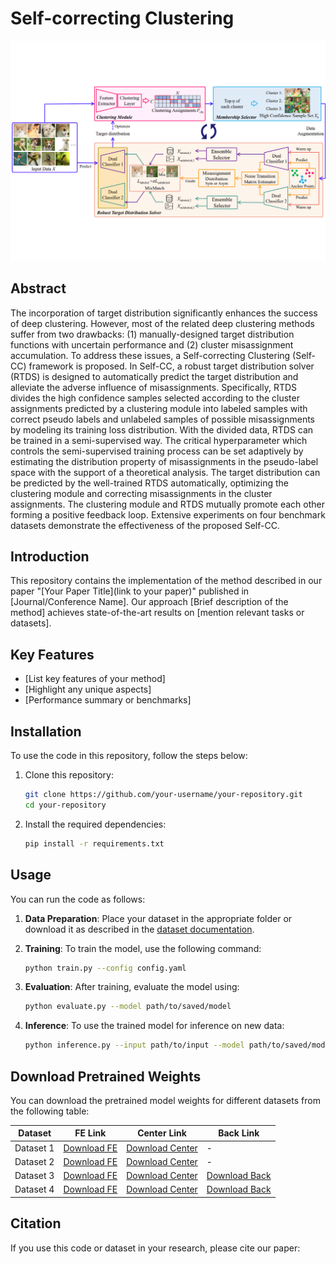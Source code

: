# Self-correcting Clustering

![Main Image](/img/fig.PNG)

## Abstract

The incorporation of target distribution significantly enhances the success of deep clustering. However, most of the related deep clustering methods suffer from two drawbacks: (1) manually-designed target distribution functions with uncertain performance and (2) cluster misassignment accumulation. To address these issues, a Self-correcting Clustering (Self-CC) framework is proposed. In Self-CC, a robust target distribution solver (RTDS) is designed to automatically predict the target distribution and alleviate the adverse influence of misassignments. Specifically, RTDS divides the high confidence samples selected according to the cluster assignments predicted by a clustering module into labeled samples with correct pseudo labels and unlabeled samples of possible misassignments by modeling its training loss distribution. With the divided data, RTDS can be trained in a semi-supervised way. The critical hyperparameter which controls the semi-supervised training process can be set adaptively by estimating the distribution property of misassignments in the pseudo-label space with the support of a theoretical analysis. The target distribution can be predicted by the well-trained RTDS automatically, optimizing the clustering module and correcting misassignments in the cluster assignments. The clustering module and RTDS mutually promote each other forming a positive feedback loop. Extensive experiments on four benchmark datasets demonstrate the effectiveness of the proposed Self-CC.

## Introduction

This repository contains the implementation of the method described in our paper "[Your Paper Title](link to your paper)" published in [Journal/Conference Name]. Our approach [Brief description of the method] achieves state-of-the-art results on [mention relevant tasks or datasets].

## Key Features

- [List key features of your method]
- [Highlight any unique aspects]
- [Performance summary or benchmarks]

## Installation

To use the code in this repository, follow the steps below:

1. Clone this repository:
    ```bash
    git clone https://github.com/your-username/your-repository.git
    cd your-repository
    ```

2. Install the required dependencies:
    ```bash
    pip install -r requirements.txt
    ```

## Usage

You can run the code as follows:

1. **Data Preparation**: 
   Place your dataset in the appropriate folder or download it as described in the [dataset documentation](link-to-dataset-documentation).

2. **Training**:
   To train the model, use the following command:
    ```bash
    python train.py --config config.yaml
    ```

3. **Evaluation**:
   After training, evaluate the model using:
    ```bash
    python evaluate.py --model path/to/saved/model
    ```

4. **Inference**:
   To use the trained model for inference on new data:
    ```bash
    python inference.py --input path/to/input --model path/to/saved/model
    ```

## Download Pretrained Weights

You can download the pretrained model weights for different datasets from the following table:

| Dataset   | FE Link                                | Center Link                              | Back Link                               |
|-----------|----------------------------------------|------------------------------------------|-----------------------------------------|
| Dataset 1 | [Download FE](https://example.com/dataset1/fe)   | [Download Center](https://example.com/dataset1/center) | -                                       |
| Dataset 2 | [Download FE](https://example.com/dataset2/fe)   | [Download Center](https://example.com/dataset2/center) | -                                       |
| Dataset 3 | [Download FE](https://example.com/dataset3/fe)   | [Download Center](https://example.com/dataset3/center) | [Download Back](https://example.com/dataset3/back) |
| Dataset 4 | [Download FE](https://example.com/dataset4/fe)   | [Download Center](https://example.com/dataset4/center) | [Download Back](https://example.com/dataset4/back) |

## Citation

If you use this code or dataset in your research, please cite our paper:

